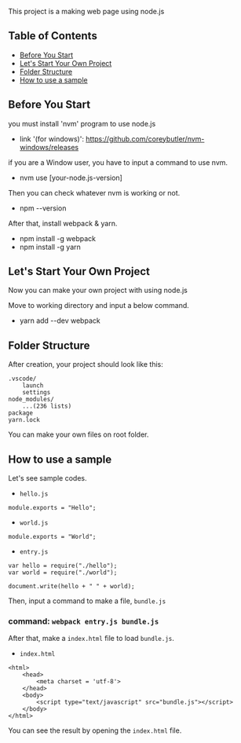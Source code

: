 This project is a making web page using node.js

## Table of Contents
- [Before You Start](#before-you-start)
- [Let's Start Your Own Project](#let's-start-your-own-project)
- [Folder Structure](#folder-structure)
- [How to use a sample](#how-to-use-a-sample)

## Before You Start

you must install 'nvm' program to use node.js

* link '(for windows)': https://github.com/coreybutler/nvm-windows/releases

if you are a Window user, you have to input a command to use nvm.

* nvm use [your-node.js-version]

Then you can check whatever nvm is working or not.

* npm --version

After that, install webpack & yarn.

* npm install -g webpack
* npm install -g yarn

## Let's Start Your Own Project

Now you can make your own project with using node.js

Move to working directory and input a below command.

* yarn add --dev webpack

## Folder Structure

After creation, your project should look like this:

```
.vscode/
    launch
    settings
node_modules/
    ...(236 lists)
package
yarn.lock
```

You can make your own files on root folder.

## How to use a sample

Let's see sample codes.

* `hello.js`
```
module.exports = "Hello";
```

* `world.js`
```
module.exports = "World";
```

* `entry.js`
```
var hello = require("./hello");
var world = require("./world");

document.write(hello + " " + world);
```

Then, input a command to make a file, `bundle.js`

### command: `webpack entry.js bundle.js`

After that, make a `index.html` file to load `bundle.js`.

* `index.html`
```
<html>
    <head>
        <meta charset = 'utf-8'>
    </head>
    <body>
        <script type="text/javascript" src="bundle.js"></script>
    </body>
</html>
```

You can see the result by opening the `index.html` file.
